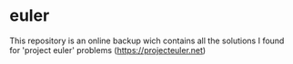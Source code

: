 # euler
This repository is an online backup wich contains all the solutions I found for 'project euler' problems (https://projecteuler.net)
